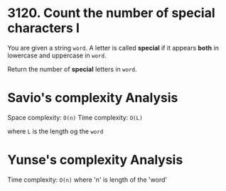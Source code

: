 # 3120. Count the number of special characters I

You are given a string `word`. A letter is called **special** if it appears **both** in lowercase and uppercase in `word`.

Return the number of **special** letters in `word`.

# Savio's complexity Analysis

Space complexity: `O(n)`
Time complexity: `O(L)`

where `L` is the length og the `word`

# Yunse's complexity Analysis

Time complexity: `O(n)`
where 'n' is length of the 'word'